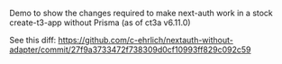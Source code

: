 Demo to show the changes required to make next-auth work in a stock create-t3-app without Prisma (as of ct3a v6.11.0)

See this diff: https://github.com/c-ehrlich/nextauth-without-adapter/commit/27f9a3733472f738309d0cf10993ff829c092c59
